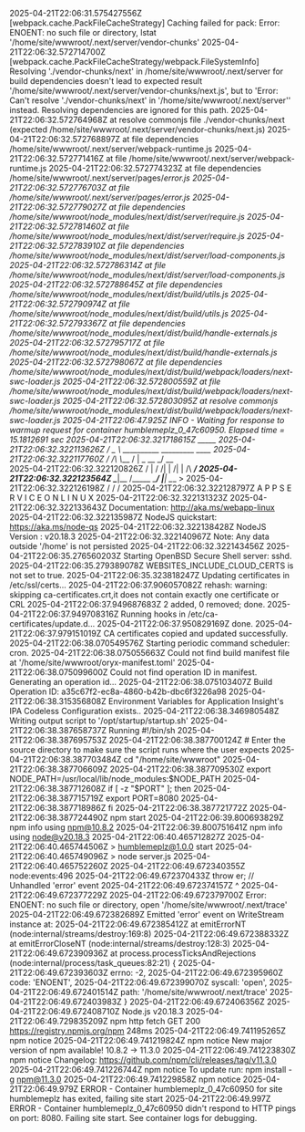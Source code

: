 2025-04-21T22:06:31.575427556Z <w> [webpack.cache.PackFileCacheStrategy] Caching failed for pack: Error: ENOENT: no such file or directory, lstat '/home/site/wwwroot/.next/server/vendor-chunks'
2025-04-21T22:06:32.572714700Z <w> [webpack.cache.PackFileCacheStrategy/webpack.FileSystemInfo] Resolving './vendor-chunks/next' in /home/site/wwwroot/.next/server for build dependencies doesn't lead to expected result '/home/site/wwwroot/.next/server/vendor-chunks/next.js', but to 'Error: Can't resolve './vendor-chunks/next' in '/home/site/wwwroot/.next/server'' instead. Resolving dependencies are ignored for this path.
2025-04-21T22:06:32.572764968Z <w>  at resolve commonjs file ./vendor-chunks/next (expected /home/site/wwwroot/.next/server/vendor-chunks/next.js)
2025-04-21T22:06:32.572768897Z <w>  at file dependencies /home/site/wwwroot/.next/server/webpack-runtime.js
2025-04-21T22:06:32.572771416Z <w>  at file /home/site/wwwroot/.next/server/webpack-runtime.js
2025-04-21T22:06:32.572774323Z <w>  at file dependencies /home/site/wwwroot/.next/server/pages/_error.js
2025-04-21T22:06:32.572776703Z <w>  at file /home/site/wwwroot/.next/server/pages/_error.js
2025-04-21T22:06:32.572779027Z <w>  at file dependencies /home/site/wwwroot/node_modules/next/dist/server/require.js
2025-04-21T22:06:32.572781460Z <w>  at file /home/site/wwwroot/node_modules/next/dist/server/require.js
2025-04-21T22:06:32.572783910Z <w>  at file dependencies /home/site/wwwroot/node_modules/next/dist/server/load-components.js
2025-04-21T22:06:32.572786314Z <w>  at file /home/site/wwwroot/node_modules/next/dist/server/load-components.js
2025-04-21T22:06:32.572788645Z <w>  at file dependencies /home/site/wwwroot/node_modules/next/dist/build/utils.js
2025-04-21T22:06:32.572790974Z <w>  at file /home/site/wwwroot/node_modules/next/dist/build/utils.js
2025-04-21T22:06:32.572793367Z <w>  at file dependencies /home/site/wwwroot/node_modules/next/dist/build/handle-externals.js
2025-04-21T22:06:32.572795717Z <w>  at file /home/site/wwwroot/node_modules/next/dist/build/handle-externals.js
2025-04-21T22:06:32.572798067Z <w>  at file dependencies /home/site/wwwroot/node_modules/next/dist/build/webpack/loaders/next-swc-loader.js
2025-04-21T22:06:32.572800559Z <w>  at file /home/site/wwwroot/node_modules/next/dist/build/webpack/loaders/next-swc-loader.js
2025-04-21T22:06:32.572803095Z <w>  at resolve commonjs /home/site/wwwroot/node_modules/next/dist/build/webpack/loaders/next-swc-loader.js
2025-04-21T22:06:47.925Z INFO  - Waiting for response to warmup request for container humblemeplz_0_47c60950. Elapsed time = 15.1812691 sec
2025-04-21T22:06:32.321718615Z    _____
2025-04-21T22:06:32.322113626Z   /  _  \ __________ _________   ____
2025-04-21T22:06:32.322117760Z  /  /_\  \\___   /  |  \_  __ \_/ __ \
2025-04-21T22:06:32.322120826Z /    |    \/    /|  |  /|  | \/\  ___/
2025-04-21T22:06:32.322123564Z \____|__  /_____ \____/ |__|    \___  >
2025-04-21T22:06:32.322126198Z         \/      \/                  \/
2025-04-21T22:06:32.322128797Z A P P   S E R V I C E   O N   L I N U X
2025-04-21T22:06:32.322131323Z
2025-04-21T22:06:32.322133643Z Documentation: http://aka.ms/webapp-linux
2025-04-21T22:06:32.322135987Z NodeJS quickstart: https://aka.ms/node-qs
2025-04-21T22:06:32.322138428Z NodeJS Version : v20.18.3
2025-04-21T22:06:32.322140967Z Note: Any data outside '/home' is not persisted
2025-04-21T22:06:32.322143456Z
2025-04-21T22:06:35.276560203Z Starting OpenBSD Secure Shell server: sshd.
2025-04-21T22:06:35.279389078Z WEBSITES_INCLUDE_CLOUD_CERTS is not set to true.
2025-04-21T22:06:35.323818247Z Updating certificates in /etc/ssl/certs...
2025-04-21T22:06:37.906057082Z rehash: warning: skipping ca-certificates.crt,it does not contain exactly one certificate or CRL
2025-04-21T22:06:37.949687683Z 2 added, 0 removed; done.
2025-04-21T22:06:37.949708316Z Running hooks in /etc/ca-certificates/update.d...
2025-04-21T22:06:37.950829169Z done.
2025-04-21T22:06:37.979151019Z CA certificates copied and updated successfully.
2025-04-21T22:06:38.070549576Z Starting periodic command scheduler: cron.
2025-04-21T22:06:38.075055663Z Could not find build manifest file at '/home/site/wwwroot/oryx-manifest.toml'
2025-04-21T22:06:38.075099600Z Could not find operation ID in manifest. Generating an operation id...
2025-04-21T22:06:38.075103407Z Build Operation ID: a35c67f2-ec8a-4860-b42b-dbc6f3226a98
2025-04-21T22:06:38.315356808Z Environment Variables for Application Insight's IPA Codeless Configuration exists..
2025-04-21T22:06:38.346980548Z Writing output script to '/opt/startup/startup.sh'
2025-04-21T22:06:38.387658737Z Running #!/bin/sh
2025-04-21T22:06:38.387695753Z
2025-04-21T22:06:38.387700124Z # Enter the source directory to make sure the script runs where the user expects
2025-04-21T22:06:38.387703484Z cd "/home/site/wwwroot"
2025-04-21T22:06:38.387706609Z
2025-04-21T22:06:38.387709530Z export NODE_PATH=/usr/local/lib/node_modules:$NODE_PATH
2025-04-21T22:06:38.387712608Z if [ -z "$PORT" ]; then
2025-04-21T22:06:38.387715719Z 		export PORT=8080
2025-04-21T22:06:38.387718986Z fi
2025-04-21T22:06:38.387721772Z
2025-04-21T22:06:38.387724490Z npm start
2025-04-21T22:06:39.800693829Z npm info using npm@10.8.2
2025-04-21T22:06:39.800751641Z npm info using node@v20.18.3
2025-04-21T22:06:40.465712827Z
2025-04-21T22:06:40.465744506Z > humblemeplz@1.0.0 start
2025-04-21T22:06:40.465749096Z > node server.js
2025-04-21T22:06:40.465752260Z
2025-04-21T22:06:49.672340355Z node:events:496
2025-04-21T22:06:49.672370433Z       throw er; // Unhandled 'error' event
2025-04-21T22:06:49.672374157Z       ^
2025-04-21T22:06:49.672377229Z
2025-04-21T22:06:49.672379700Z Error: ENOENT: no such file or directory, open '/home/site/wwwroot/.next/trace'
2025-04-21T22:06:49.672382689Z Emitted 'error' event on WriteStream instance at:
2025-04-21T22:06:49.672385412Z     at emitErrorNT (node:internal/streams/destroy:169:8)
2025-04-21T22:06:49.672388332Z     at emitErrorCloseNT (node:internal/streams/destroy:128:3)
2025-04-21T22:06:49.672390936Z     at process.processTicksAndRejections (node:internal/process/task_queues:82:21) {
2025-04-21T22:06:49.672393603Z   errno: -2,
2025-04-21T22:06:49.672395960Z   code: 'ENOENT',
2025-04-21T22:06:49.672399070Z   syscall: 'open',
2025-04-21T22:06:49.672401514Z   path: '/home/site/wwwroot/.next/trace'
2025-04-21T22:06:49.672403983Z }
2025-04-21T22:06:49.672406356Z
2025-04-21T22:06:49.672408710Z Node.js v20.18.3
2025-04-21T22:06:49.729835209Z npm http fetch GET 200 https://registry.npmjs.org/npm 248ms
2025-04-21T22:06:49.741195265Z npm notice
2025-04-21T22:06:49.741219824Z npm notice New major version of npm available! 10.8.2 -> 11.3.0
2025-04-21T22:06:49.741223830Z npm notice Changelog: https://github.com/npm/cli/releases/tag/v11.3.0
2025-04-21T22:06:49.741226744Z npm notice To update run: npm install -g npm@11.3.0
2025-04-21T22:06:49.741229858Z npm notice
2025-04-21T22:06:49.979Z ERROR - Container humblemeplz_0_47c60950 for site humblemeplz has exited, failing site start
2025-04-21T22:06:49.997Z ERROR - Container humblemeplz_0_47c60950 didn't respond to HTTP pings on port: 8080. Failing site start. See container logs for debugging.